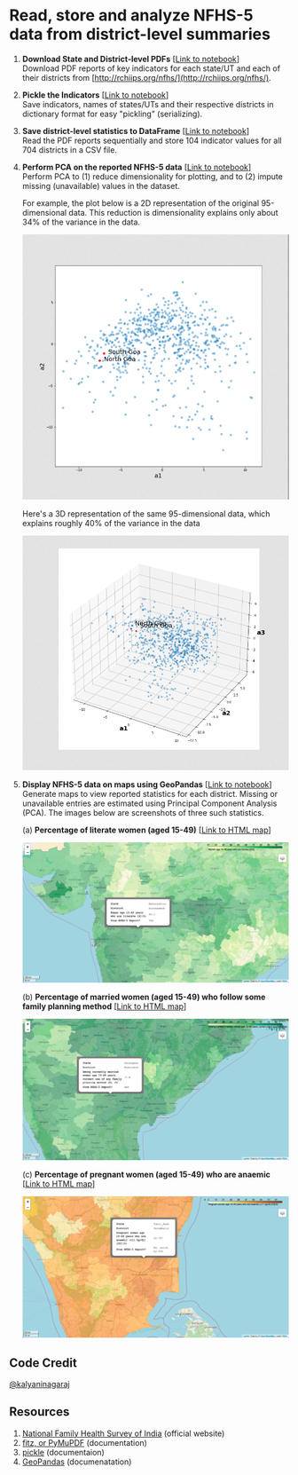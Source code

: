 # Read, store and analyze NFHS-5 data from district-level summaries

1. __Download State and District-level PDFs__ [[Link to notebook](https://nbviewer.org/github/kalyaninagaraj/NFHS5/blob/main/DownloadPDFs.ipynb)]  
   Download PDF reports of key indicators for each state/UT and each of their districts from [http://rchiips.org/nfhs/](http://rchiips.org/nfhs/).
   
2. __Pickle the Indicators__ [[Link to notebook](https://nbviewer.org/github/kalyaninagaraj/NFHS5/blob/main/PickleIndicators.ipynb)]  
   Save indicators, names of states/UTs and their respective districts in dictionary format for easy "pickling" (serializing).  
   
3. __Save district-level statistics to DataFrame__ [[Link to notebook](https://nbviewer.org/github/kalyaninagaraj/NFHS5/blob/main/WriteToDataFrame.ipynb)]  
   Read the PDF reports sequentially and store 104 indicator values for all 704 districts in a CSV file.
   
4. __Perform PCA on the reported NFHS-5 data__ [[Link to notebook]()]  
   Perform PCA to (1) reduce dimensionality for plotting, and to (2) impute missing (unavailable) values in the dataset. 
   
   For example, the plot below is a 2D representation of the original 95-dimensional data. This reduction is dimensionality explains only about 34% of the variance in the data.   
   
   ![2D-PCA](IMAGES/2D-PCA.png) 
   
   Here's a 3D representation of the same 95-dimensional data, which explains roughly 40% of the variance in the data  
   
   ![3D-PCA](IMAGES/3D-PCA.png) 
   
5. __Display NFHS-5 data on maps using GeoPandas__ [[Link to notebook]()]  
   Generate maps to view reported statistics for each district. Missing or unavailable entries are estimated using Principal Component Analysis (PCA). The images below are screenshots of three such statistics. 
   
   (a) __Percentage of literate women (aged 15-49)__ [[Link to HTML map](https://github.com/kalyaninagaraj/NFHS5/blob/main/MAPS/Q14.html)]  
   
   ![Q14](IMAGES/Q14.png)   
   
   (b) __Percentage of married women (aged 15-49) who follow some family planning method__ [[Link to HTML map](https://github.com/kalyaninagaraj/NFHS5/blob/main/MAPS/Q20.html)]  
   
   ![Q20](IMAGES/Q20.png)  
   
   (c) __Percentage of pregnant women (aged 15-49) who are anaemic__ [[Link to HTML map](https://github.com/kalyaninagaraj/NFHS5/blob/main/MAPS/Q83.html)]  
  
   ![Q83](IMAGES/Q83.png)  
   
  
## Code Credit
[@kalyaninagaraj](https://github.com/kalyaninagaraj/)

## Resources
1. [National Family Health Survey of India](http://rchiips.org/nfhs/factsheet_NFHS-5.shtml) (official website)
2. [fitz, or PyMuPDF](https://pymupdf.readthedocs.io/en/latest/intro.html) (documentation)
3. [pickle](https://docs.python.org/3/library/pickle.html) (documentaion)
4. [GeoPandas](https://geopandas.org) (documenatation)
